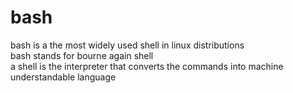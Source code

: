 # bash
bash is a the most widely used shell in linux distributions  
bash stands for bourne again shell  
a shell is the interpreter that converts the commands into machine understandable language  
